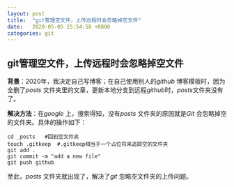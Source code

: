 ```yaml
---
layout: post
title:  "git管理空文件，上传远程时会忽略掉空文件"
date:   2020-05-05 15:54:58 +0800
categories: git
---
```


## git管理空文件，上传远程时会忽略掉空文件
**背景**：2020年，我决定自己写博客；在自己使用别人的*github* 博客模板时，因为全删了*posts* 文件夹里的文章，更新本地分支到远程*github*时，*posts*文件夹没有了。


**解决方法**：在*google* 上，搜索得知，没有*posts* 文件夹的原因就是*Git* 会忽略掉空的文件夹。具体的操作如下：

    cd _posts   #回到空文件夹
    touch .gitkeep	#.gitkeep相当于一个占位符来追踪空的文件夹
	git add .
	git commit -m "add a new file"
	git push github


至此，*posts* 文件夹就出现了，解决了*git* 忽略空文件夹的上传问题。

